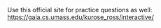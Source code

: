 Use this official site for practice questions as well: https://gaia.cs.umass.edu/kurose_ross/interactive/
